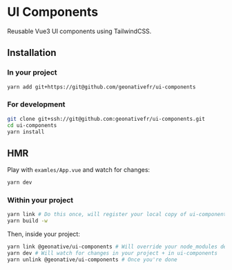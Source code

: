 # UI Components

Reusable Vue3 UI components using TailwindCSS.

## Installation

### In your project

```bash
yarn add git+https://git@github.com/geonativefr/ui-components
```

### For development

```bash
git clone git+ssh://git@github.com:geonativefr/ui-components.git
cd ui-components
yarn install
```

## HMR

Play with `examles/App.vue` and watch for changes:

```bash
yarn dev
```

### Within your project

```bash
yarn link # Do this once, will register your local copy of ui-components as a local repository
yarn build -w
```

Then, inside your project:

```bash
yarn link @geonative/ui-components # Will override your node_modules dependency to use your local copy
yarn dev # Will watch for changes in your project + in ui-components
yarn unlink @geonative/ui-components # Once you're done
```
